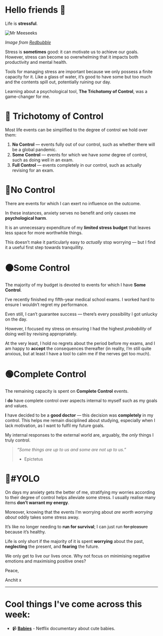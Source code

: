 **Hello friends 💙**
===================


Life is **stressful**.



![Mr Meeseeks](__GHOST_URL__/content/images/2021/06/mr-meeseeks-1.jpg)
  

*Image from [Redbubble](https://www.google.com/url?sa=i&url=https%3A%2F%2Fwww.redbubble.com%2Fi%2Fposter%2FExistence-is-pain-Mr-Meeseeks-by-seteki%2F41703124.LVTDI&psig=AOvVaw0XIBYE4II6m3pFGSW2igDn&ust=1624729370623000&source=images&cd=vfe&ved=0CAoQjRxqFwoTCNDBzLmrs_ECFQAAAAAdAAAAABAD)*



Stress is **sometimes** good: it can motivate us to achieve our goals. However, stress can become so overwhelming that it impacts both productivity and mental health.


Tools for managing stress are important because we only possess a finite capacity for it. Like a glass of water, it’s good to have some but too much and the contents spill out, potentially ruining our day.


Learning about a psychological tool, **The Trichotomy of Control**, was a game-changer for me.


🔱 Trichotomy of Control
=======================


Most life events can be simplified to the degree of control we hold over them:


1. **No Control** — events fully out of our control, such as whether there will be a global pandemic.
2. **Some Control** — events for which we have *some* degree of control, such as doing well in an exam.
3. **Full Control** — events completely in our control, such as actually revising for an exam.


🔴No Control
===========


There are events for which I can exert no influence on the outcome.


In these instances, anxiety serves no benefit and only causes me **psychological harm**.


It is an unnecessary expenditure of my **limited stress budget** that leaves less space for more worthwhile things.


This doesn’t make it particularly easy to *actually* stop worrying — but I find it a useful first step towards tranquillity.


🟠Some Control
=============


The majority of my budget is devoted to events for which I have **Some Control**.


I’ve recently finished my fifth-year medical school exams. I worked hard to ensure I wouldn’t regret my performance.


Even still, I can’t guarantee success — there’s every possibility I got unlucky on the day.


However, I focused my stress on ensuring I had the highest *probability* of doing well by revising appropriately.


At the very least, I hold no regrets about the period before my exams, and I am happy to **accept** the consequences thereafter (in reality, I’m still quite anxious, but at least I have a tool to calm me if the nerves get too much).


🟢Complete Control
=================


The remaining capacity is spent on **Complete Control** events.


I **do** have complete control over aspects internal to myself such as my goals and values.


**I** have decided to be a **good doctor** — this decision was **completely** in my control. This helps me remain disciplined about studying, especially when I lack motivation, as I want to fulfil my future goals.


My internal responses to the external world are, arguably, the *only* things I truly control.



> 
> *“Some things are up to us and some are not up to us.”*  
> 
> - Epictetus
> 
> 
> 


🤪#YOLO
======


On days my anxiety gets the better of me, stratifying my worries according to their degree of control helps alleviate some stress. I usually realise many items **don’t warrant my energy**.


Moreover, knowing that the events I’m worrying about *are worth worrying about* oddly takes some stress away.


It’s like no longer needing to **run for survival**; I can just run ~~for pleasure~~ because it’s healthy.


Life is only short if the majority of it is spent **worrying** about the past, **neglecting** the present, and **fearing** the future.


We only get to live our lives once. Why not focus on minimising negative emotions and maximising positive ones?


Peace,  

Anchit x




---


Cool things I've come across this week:
=======================================


* 📹 **[Babies](https://www.netflix.com/watch/80117837?trackId=14170287&tctx=2%2C1%2Cbb9483de-5d50-44a0-84a9-08997cbc6685-13400240%2C9c62bbb9-0507-47b9-8c45-22c2ae7de1f5_49647308X3XX1625147105211%2C%2C)** - Netflix documentary about cute babies.


